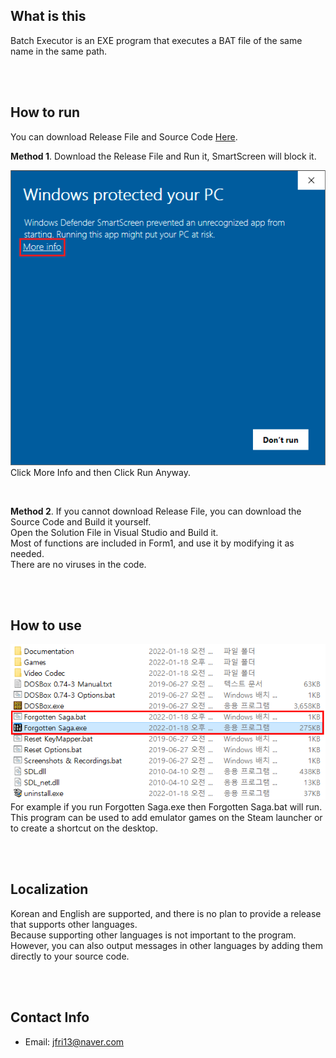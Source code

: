 ## What is this
Batch Executor is an EXE program that executes a BAT file of the same name in the same path.

<br><br>

## How to run
You can download Release File and Source Code [Here](https://github.com/jfri13/Batch-Executor/releases).

**Method 1**. Download the Release File and Run it, SmartScreen will block it.

![smartscreen](Images/smartscreen.png)\
Click More Info and then Click Run Anyway.

<br>

**Method 2**. If you cannot download Release File, you can download the Source Code and Build it yourself.\
Open the Solution File in Visual Studio and Build it.\
Most of functions are included in Form1, and use it by modifying it as needed.\
There are no viruses in the code.

<br><br>

## How to use
![01](Images/01.png)\
For example if you run Forgotten Saga.exe then Forgotten Saga.bat will run.\
This program can be used to add emulator games on the Steam launcher or to create a shortcut on the desktop.

<br><br>

## Localization
Korean and English are supported, and there is no plan to provide a release that supports other languages.\
Because supporting other languages ​​is not important to the program.\
However, you can also output messages in other languages ​​by adding them directly to your source code.

<br><br>

## Contact Info
* Email: jfri13@naver.com
